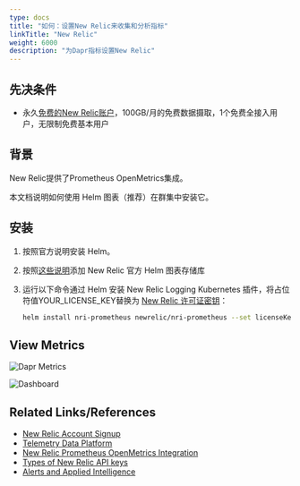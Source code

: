```yaml
---
type: docs
title: "如何：设置New Relic来收集和分析指标"
linkTitle: "New Relic"
weight: 6000
description: "为Dapr指标设置New Relic"
---
```


## 先决条件

- 永久[免费的New Relic账户](https://newrelic.com/signup?ref=dapr)，100GB/月的免费数据摄取，1个免费全接入用户，无限制免费基本用户

## 背景

New Relic提供了Prometheus OpenMetrics集成。

本文档说明如何使用 Helm 图表（推荐）在群集中安装它。

## 安装

1. 按照官方说明安装 Helm。

2. 按照[这些说明](https://github.com/newrelic/helm-charts/blob/master/README.md#installing-charts)添加 New Relic 官方 Helm 图表存储库

3. 运行以下命令通过 Helm 安装 New Relic Logging Kubernetes 插件，将占位符值YOUR_LICENSE_KEY替换为 [New Relic 许可证密钥](https://docs.newrelic.com/docs/accounts/accounts-billing/account-setup/new-relic-license-key)：

    ```bash
    helm install nri-prometheus newrelic/nri-prometheus --set licenseKey=YOUR_LICENSE_KEY
    ```

## View Metrics

![Dapr Metrics](/images/nr-metrics-1.png)

![Dashboard](/images/nr-dashboard-dapr-metrics-1.png)

## Related Links/References

* [New Relic Account Signup](https://newrelic.com/signup)
* [Telemetry Data Platform](https://newrelic.com/platform/telemetry-data-platform)
* [New Relic Prometheus OpenMetrics Integration](https://github.com/newrelic/helm-charts/tree/master/charts/nri-prometheus)
* [Types of New Relic API keys](https://docs.newrelic.com/docs/apis/intro-apis/new-relic-api-keys/)
* [Alerts and Applied Intelligence](https://docs.newrelic.com/docs/alerts-applied-intelligence)
